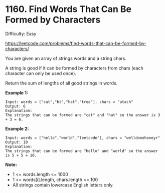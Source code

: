 # 1160. Find Words That Can Be Formed by Characters

Difficulty: Easy

https://leetcode.com/problems/find-words-that-can-be-formed-by-characters/

You are given an array of strings words and a string chars.

A string is good if it can be formed by characters from chars (each character can only be used once).

Return the sum of lengths of all good strings in words.

**Example 1:**
```
Input: words = ["cat","bt","hat","tree"], chars = "atach"
Output: 6
Explanation: 
The strings that can be formed are "cat" and "hat" so the answer is 3 + 3 = 6.
```

**Example 2:**
```
Input: words = ["hello","world","leetcode"], chars = "welldonehoneyr"
Output: 10
Explanation: 
The strings that can be formed are "hello" and "world" so the answer is 5 + 5 = 10.
```

**Note:**

* 1 <= words.length <= 1000
* 1 <= words[i].length, chars.length <= 100
* All strings contain lowercase English letters only.
